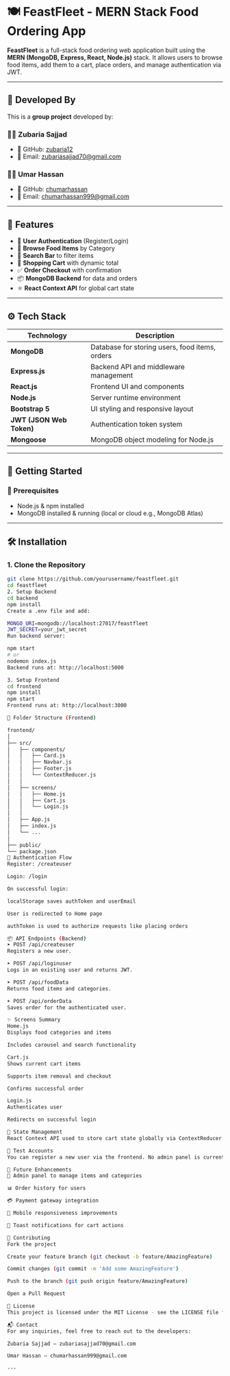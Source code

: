 # 🍽️ FeastFleet - MERN Stack Food Ordering App

**FeastFleet** is a full-stack food ordering web application built using the **MERN (MongoDB, Express, React, Node.js)** stack. It allows users to browse food items, add them to a cart, place orders, and manage authentication via JWT.

---

## 👥 Developed By

This is a **group project** developed by:

### 👩‍💻 Zubaria Sajjad
- 🔗 GitHub: [zubaria12](https://github.com/zubaria12)
- 📧 Email: zubariasajjad70@gmail.com

### 👨‍💻 Umar Hassan
- 🔗 GitHub: [chumarhassan](https://github.com/chumarhassan)
- 📧 Email: chumarhassan999@gmail.com

---

## 📌 Features

- 🔐 **User Authentication** (Register/Login)
- 🍕 **Browse Food Items** by Category
- 🔎 **Search Bar** to filter items
- 🛒 **Shopping Cart** with dynamic total
- ✅ **Order Checkout** with confirmation
- 📦 **MongoDB Backend** for data and orders
- ⚛️ **React Context API** for global cart state

---

## ⚙️ Tech Stack

| Technology | Description                            |
|------------|----------------------------------------|
| **MongoDB** | Database for storing users, food items, orders |
| **Express.js** | Backend API and middleware management |
| **React.js** | Frontend UI and components |
| **Node.js** | Server runtime environment |
| **Bootstrap 5** | UI styling and responsive layout |
| **JWT (JSON Web Token)** | Authentication token system |
| **Mongoose** | MongoDB object modeling for Node.js |

---

## 🚀 Getting Started

### 🔧 Prerequisites

- Node.js & npm installed
- MongoDB installed & running (local or cloud e.g., MongoDB Atlas)

---

## 🛠️ Installation

### 1. Clone the Repository

```bash
git clone https://github.com/yourusername/feastfleet.git
cd feastfleet
2. Setup Backend
cd backend
npm install
Create a .env file and add:

MONGO_URI=mongodb://localhost:27017/feastfleet
JWT_SECRET=your_jwt_secret
Run backend server:

npm start
# or
nodemon index.js
Backend runs at: http://localhost:5000

3. Setup Frontend
cd frontend
npm install
npm start
Frontend runs at: http://localhost:3000

📁 Folder Structure (Frontend)

frontend/
│
├── src/
│   ├── components/
│   │   ├── Card.js
│   │   ├── Navbar.js
│   │   ├── Footer.js
│   │   └── ContextReducer.js
│   │
│   ├── screens/
│   │   ├── Home.js
│   │   ├── Cart.js
│   │   └── Login.js
│   │
│   ├── App.js
│   ├── index.js
│   └── ...
│
├── public/
└── package.json
🔐 Authentication Flow
Register: /createuser

Login: /login

On successful login:

localStorage saves authToken and userEmail

User is redirected to Home page

authToken is used to authorize requests like placing orders

📦 API Endpoints (Backend)
➤ POST /api/createuser
Registers a new user.

➤ POST /api/loginuser
Logs in an existing user and returns JWT.

➤ POST /api/foodData
Returns food items and categories.

➤ POST /api/orderData
Saves order for the authenticated user.

✨ Screens Summary
Home.js
Displays food categories and items

Includes carousel and search functionality

Cart.js
Shows current cart items

Supports item removal and checkout

Confirms successful order

Login.js
Authenticates user

Redirects on successful login

🧠 State Management
React Context API used to store cart state globally via ContextReducer.js.

🧪 Test Accounts
You can register a new user via the frontend. No admin panel is currently integrated.

📌 Future Enhancements
🧾 Admin panel to manage items and categories

📊 Order history for users

💳 Payment gateway integration

📱 Mobile responsiveness improvements

🔔 Toast notifications for cart actions

🤝 Contributing
Fork the project

Create your feature branch (git checkout -b feature/AmazingFeature)

Commit changes (git commit -m 'Add some AmazingFeature')

Push to the branch (git push origin feature/AmazingFeature)

Open a Pull Request

📝 License
This project is licensed under the MIT License - see the LICENSE file for details.

📬 Contact
For any inquiries, feel free to reach out to the developers:

Zubaria Sajjad – zubariasajjad70@gmail.com

Umar Hassan – chumarhassan999@gmail.com

---
